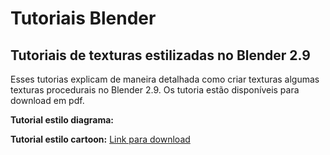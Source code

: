# Tutoriais Blender 
## Tutoriais de texturas estilizadas no Blender 2.9


Esses tutorias explicam de maneira detalhada como 
criar texturas algumas texturas procedurais no Blender 2.9. Os tutoria estão disponíveis para download em pdf.

**Tutorial estilo diagrama:**



**Tutorial estilo cartoon:**
[Link para download](https://github.com/pvavila17/BlenderTutoriais/raw/main/tutorial_cartoon_victormatosavila.pdf)
